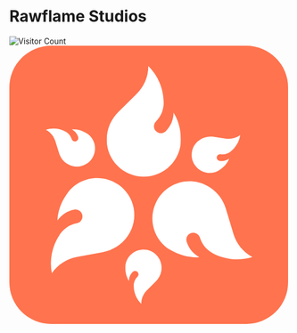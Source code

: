 # Rawflame Studios
![Visitor Count](https://visitor-badge.laobi.icu/badge?page_id=RawflameStudios)<br>
<img src="resource/Rawflame.png" style="border-radius: 15%">
